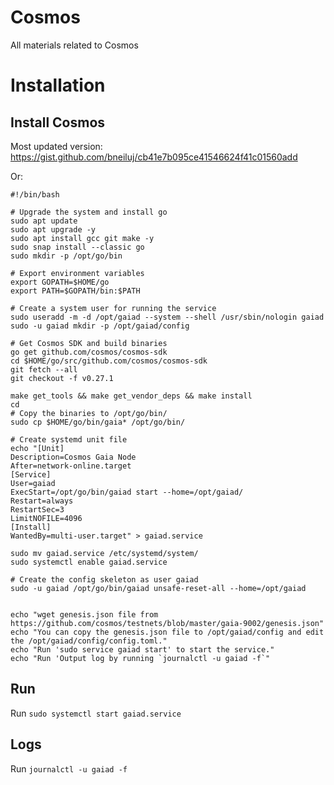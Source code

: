 # Cosmos
All materials related to Cosmos 

# Installation 

## Install Cosmos 
Most updated version: https://gist.github.com/bneiluj/cb41e7b095ce41546624f41c01560add

Or: 

```
#!/bin/bash

# Upgrade the system and install go
sudo apt update
sudo apt upgrade -y
sudo apt install gcc git make -y
sudo snap install --classic go
sudo mkdir -p /opt/go/bin

# Export environment variables
export GOPATH=$HOME/go
export PATH=$GOPATH/bin:$PATH

# Create a system user for running the service
sudo useradd -m -d /opt/gaiad --system --shell /usr/sbin/nologin gaiad
sudo -u gaiad mkdir -p /opt/gaiad/config

# Get Cosmos SDK and build binaries
go get github.com/cosmos/cosmos-sdk
cd $HOME/go/src/github.com/cosmos/cosmos-sdk
git fetch --all
git checkout -f v0.27.1

make get_tools && make get_vendor_deps && make install
cd
# Copy the binaries to /opt/go/bin/
sudo cp $HOME/go/bin/gaia* /opt/go/bin/

# Create systemd unit file
echo "[Unit]
Description=Cosmos Gaia Node
After=network-online.target
[Service]
User=gaiad
ExecStart=/opt/go/bin/gaiad start --home=/opt/gaiad/
Restart=always
RestartSec=3
LimitNOFILE=4096
[Install]
WantedBy=multi-user.target" > gaiad.service

sudo mv gaiad.service /etc/systemd/system/
sudo systemctl enable gaiad.service

# Create the config skeleton as user gaiad
sudo -u gaiad /opt/go/bin/gaiad unsafe-reset-all --home=/opt/gaiad


echo "wget genesis.json file from https://github.com/cosmos/testnets/blob/master/gaia-9002/genesis.json"
echo "You can copy the genesis.json file to /opt/gaiad/config and edit the /opt/gaiad/config/config.toml."
echo "Run 'sudo service gaiad start' to start the service."
echo "Run 'Output log by running `journalctl -u gaiad -f`"
```



## Run
Run `sudo systemctl start gaiad.service`

## Logs 
Run `journalctl -u gaiad -f`
